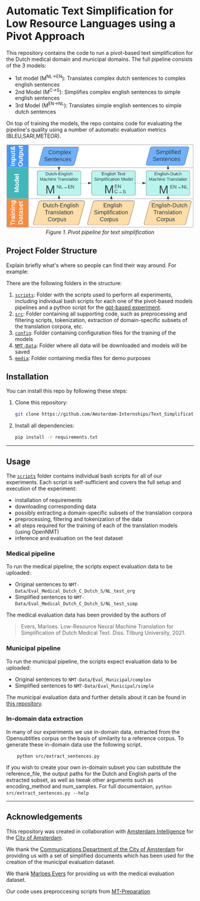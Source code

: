 # Automatic Text Simplification for Low Resource Languages using a Pivot Approach

This repository contains the code to run a pivot-based text simplification for the Dutch medical domain and municipal domains.
The full pipeline consists of the 3 models:
* 1st model (M<sup>NL&rarr;EN</sup>): Translates complex dutch sentences to complex english sentences
* 2nd Model (M<sup>C&rarr;S</sup>): Simplifies complex english sentences to simple english sentences
* 3rd Model (M<sup>EN&rarr;NL</sup>): Translates simple english sentences to simple dutch sentences

On top of training the models, the repo contains code for evaluating the pipeline's quality using a number of automatic evaluation metrics (BLEU,SARI,METEOR).

[//]: # (![]&#40;./media/pivot_pipeline_TS.png&#41;)
<div align="center">
   <img src="./media/pivot_pipeline_TS.png" width="600"/>
   <br>
   <em>Figure 1. Pivot pipeline for text simplification</em>
</div>

## Project Folder Structure

Explain briefly what's where so people can find their way around. For example:

There are the following folders in the structure:


1) [`scripts`](./scripts): Folder with the scripts used to perform all experiments,
including individual bash scripts for each one of the pivot-based models pipelines and
a python script for the [gpt-based experiment](./scripts/chatgpt.py).
1) [`src`](./src): Folder containing all supporting code, such as
preprocessing and filtering scripts, tokenization,
extraction of domain-specific subsets of the translation corpora, etc.
1) [`config`](./config): Folder containing configuration files for the training of the models
1) [`NMT-Data`](./NMT-Data): Folder where all data will be downloaded and models will be saved
1) [`media`](./media): Folder containing media files for demo purposes

[//]: # (1&#41; [`notebooks`]&#40;./notebooks&#41;: folder containing notebooks for running the pipeline as well as data-processing scripts for filtering, subwording, desubwording and splitting data)

## Installation
You can install this repo by following these steps:

1) Clone this repository:
    ```bash
    git clone https://github.com/Amsterdam-Internships/Text_Simplification
    ```

1) Install all dependencies:
    ```bash
    pip install -r requirements.txt
    ```
---

## Usage
The [`scripts`](./scripts) folder contains individual bash scripts for all of our experiments.
Each script is self-sufficient and covers the full setup and execution of the experiment:
- installation of requirements
- downloading corresponding data
- possibly extracting a domain-specific subsets of the translation corpora
- preprocessing, filtering and tokenization of the data
- all steps required for the training of each of the translation models (using OpenNMT)
- inference and evaluation on the test dataset

### Medical pipeline
To run the medical pipeline, the scripts expect evaluation data to be uploaded:
* Original sentences to `NMT-Data/Eval_Medical_Dutch_C_Dutch_S/NL_test_org`
* Simplified sentences to `NMT-Data/Eval_Medical_Dutch_C_Dutch_S/NL_test_simp`

The medical evaluation data has been provided by the authors of
> Evers, Marloes. Low-Resource Neural Machine Translation for Simplification of Dutch Medical Text. Diss. Tilburg University, 2021.

### Municipal pipeline
To run the municipal pipeline, the scripts expect evaluation data to be uploaded:
* Original sentences to `NMT-Data/Eval_Municipal/complex`
* Simplified sentences to `NMT-Data/Eval_Municipal/simple`

The municipal evaluation data and further details about it can be found in
[this repository](https://github.com/Amsterdam-AI-Team/dutch-municipal-text-simplification/tree/master/complex-simple-sentences).

### In-domain data extraction
In many of our experiments we use in-domain data, extracted from the Opensubtitles corpus on the basis of similarity to a reference corpus.
To generate these in-domain data use the following script.

```commandline
    python src/extract_sentences.py
```

If you wish to create your own in-domain subset you can substitute the reference_file,
the output paths for the Dutch and English parts of the extracted subset,
as well as tweak other arguments such as encoding_method and num_samples.
For full documentaion, `python src/extract_sentences.py --help`


---
## Acknowledgements

This repository was created in collaboration with [Amsterdam Intelligence](https://amsterdamintelligence.com/) 
for the [City of Amsterdam](https://www.amsterdam.nl/innovation/).

We thank the [Communications Department of the City of Amsterdam](https://www.amsterdam.nl/bestuur-organisatie/organisatie/bedrijfsvoering/directie-communicatie/) 
for providing us with a set of simplified documents which has been used for the creation of the municipal evaluation dataset.

We thank [Marloes Evers](https://www.linkedin.com/in/marloes-evers-36675b134/) for providing us with the medical evaluation dataset.

Our code uses preproccesing scripts from [MT-Preparation](https://github.com/ymoslem/MT-Preparation)